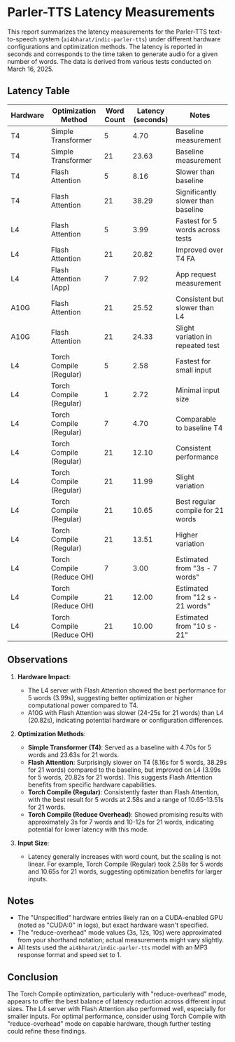 # Parler-TTS Latency Measurements

This report summarizes the latency measurements for the Parler-TTS text-to-speech system (`ai4bharat/indic-parler-tts`) under different hardware configurations and optimization methods. The latency is reported in seconds and corresponds to the time taken to generate audio for a given number of words. The data is derived from various tests conducted on March 16, 2025.

## Latency Table

| Hardware       | Optimization Method       | Word Count | Latency (seconds) | Notes                                      |
|----------------|---------------------------|------------|-------------------|--------------------------------------------|
| T4             | Simple Transformer        | 5          | 4.70             | Baseline measurement                       |
| T4             | Simple Transformer        | 21         | 23.63            | Baseline measurement                       |
| T4             | Flash Attention           | 5          | 8.16             | Slower than baseline                       |
| T4             | Flash Attention           | 21         | 38.29            | Significantly slower than baseline         |
| L4             | Flash Attention           | 5          | 3.99             | Fastest for 5 words across tests           |
| L4             | Flash Attention           | 21         | 20.82            | Improved over T4 FA                        |
| L4             | Flash Attention (App)     | 7          | 7.92             | App request measurement                    |
| A10G           | Flash Attention           | 21         | 25.52            | Consistent but slower than L4              |
| A10G           | Flash Attention           | 21         | 24.33            | Slight variation in repeated test          |
| L4    | Torch Compile (Regular)   | 5          | 2.58             | Fastest for small input                    |
| L4    | Torch Compile (Regular)   | 1          | 2.72             | Minimal input size                         |
| L4    | Torch Compile (Regular)   | 7          | 4.70             | Comparable to baseline T4                  |
| L4    | Torch Compile (Regular)   | 21         | 12.10            | Consistent performance                     |
| L4    | Torch Compile (Regular)   | 21         | 11.99            | Slight variation                           |
| L4    | Torch Compile (Regular)   | 21         | 10.65            | Best regular compile for 21 words          |
| L4    | Torch Compile (Regular)   | 21         | 13.51            | Higher variation                           |
| L4    | Torch Compile (Reduce OH) | 7          | 3.00             | Estimated from "3s - 7 words"              |
| L4    | Torch Compile (Reduce OH) | 21         | 12.00            | Estimated from "12 s - 21 words"           |
| L4    | Torch Compile (Reduce OH) | 21         | 10.00            | Estimated from "10 s - 21"                 |

## Observations

1. **Hardware Impact**:
   - The L4 server with Flash Attention showed the best performance for 5 words (3.99s), suggesting better optimization or higher computational power compared to T4.
   - A10G with Flash Attention was slower (24-25s for 21 words) than L4 (20.82s), indicating potential hardware or configuration differences.

2. **Optimization Methods**:
   - **Simple Transformer (T4)**: Served as a baseline with 4.70s for 5 words and 23.63s for 21 words.
   - **Flash Attention**: Surprisingly slower on T4 (8.16s for 5 words, 38.29s for 21 words) compared to the baseline, but improved on L4 (3.99s for 5 words, 20.82s for 21 words). This suggests Flash Attention benefits from specific hardware capabilities.
   - **Torch Compile (Regular)**: Consistently faster than Flash Attention, with the best result for 5 words at 2.58s and a range of 10.65-13.51s for 21 words.
   - **Torch Compile (Reduce Overhead)**: Showed promising results with approximately 3s for 7 words and 10-12s for 21 words, indicating potential for lower latency with this mode.

3. **Input Size**:
   - Latency generally increases with word count, but the scaling is not linear. For example, Torch Compile (Regular) took 2.58s for 5 words and 10.65s for 21 words, suggesting optimization benefits for larger inputs.

## Notes
- The "Unspecified" hardware entries likely ran on a CUDA-enabled GPU (noted as "CUDA:0" in logs), but exact hardware wasn't specified.
- The "reduce-overhead" mode values (3s, 12s, 10s) were approximated from your shorthand notation; actual measurements might vary slightly.
- All tests used the `ai4bharat/indic-parler-tts` model with an MP3 response format and speed set to 1.

## Conclusion
The Torch Compile optimization, particularly with "reduce-overhead" mode, appears to offer the best balance of latency reduction across different input sizes. The L4 server with Flash Attention also performed well, especially for smaller inputs. For optimal performance, consider using Torch Compile with "reduce-overhead" mode on capable hardware, though further testing could refine these findings.